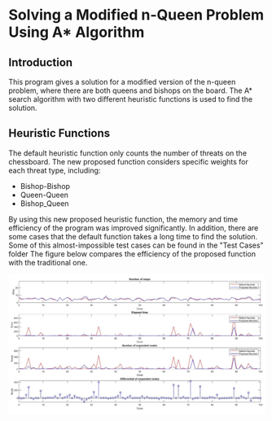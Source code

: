 # Solving a Modified n-Queen Problem Using A* Algorithm

## Introduction
This program gives a solution for a modified version of the n-queen problem, where there are both queens and bishops on the board. The A* search algorithm with two different heuristic functions is used to find the solution.

## Heuristic Functions
The default heuristic function only counts the number of threats on the chessboard. The new proposed function considers specific weights for each threat type, including:
- Bishop-Bishop
- Queen-Queen
- Bishop_Queen

By using this new proposed heuristic function, the memory and time efficiency of the program was improved significantly. In addition, there are some cases that the default function takes a long time to find the solution. Some of this almost-impossible test cases can be found in the "Test Cases" folder
The figure below compares the efficiency of the proposed function with the traditional one.

![Heuristic Comparison](heuristic-comparison.jpg)
